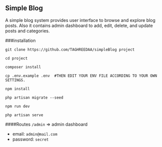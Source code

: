 ## Simple Blog
A simple blog system provides user interface to browse and
explore blog posts. 
Also it contains admin dashboard to add, edit, delete, and update
posts and categories.

###installation

`git clone https://github.com/TAGHREEDAA/simpleBlog project`

`cd project`

`composer install`

`cp .env.example .env  #THEN EDIT YOUR ENV FILE ACCORDING TO YOUR OWN SETTINGS.`

`npm install`

`php artisan migrate --seed`

`npm run dev`

`php artisan serve`

####Routes
`/admin` => admin dashboard

- email: `admin@mail.com`
- password: `secret` 
